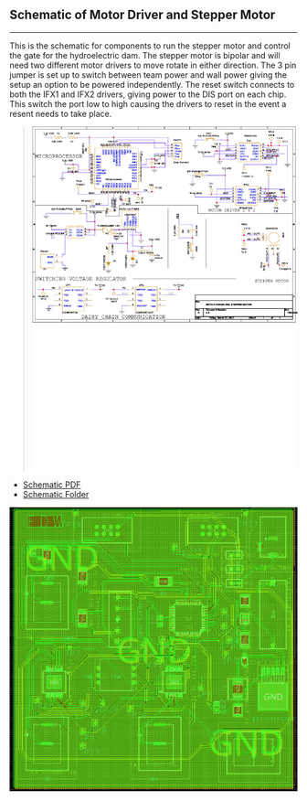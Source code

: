 ## Schematic of Motor Driver and Stepper Motor
-----------------------------------------------
This is the schematic for components to run the stepper motor and control the gate for the hydroelectric dam. The stepper motor is bipolar and will need two different motor drivers to move rotate in either direction. The 3 pin jumper is set up to switch between team power and wall power giving the setup an option to be powered independently. The reset switch connects to both the IFX1 and IFX2 drivers, giving power to the DIS port on each chip. This switch the port low to high causing the drivers to reset in the event a resent needs to take place. 

 

> ![Schematic](./motoDriver2.4.jpg) 

*  [Schematic PDF](./motoDriver2.4.pdf)
*  [Schematic Folder](./StepMotor-Driver1-2.zip)

![PCB](./WadeFSchematic.png) 
